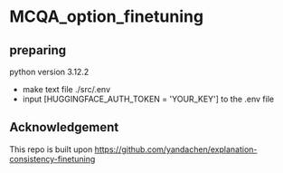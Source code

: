 # MCQA_option_finetuning

## preparing
python version 3.12.2
- make text file ./src/.env
- input [HUGGINGFACE_AUTH_TOKEN = 'YOUR_KEY'] to the .env file

## Acknowledgement
This repo is built upon https://github.com/yandachen/explanation-consistency-finetuning
